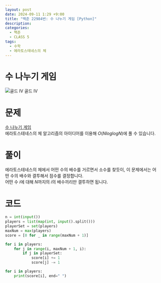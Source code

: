 ```yaml
---
layout: post
date: 2024-09-11 1:29 +9:00
title: "백준 22984번: 수 나누기 게임 [Python]"
description:
categories:
  - 백준
  - CLASS 5
tags:
  - 수학
  - 에라토스테네스의 체
---
```


# 수 나누기 게임
<div class="difficulty">
  <img class="solvedac-tier" src="https://d2gd6pc034wcta.cloudfront.net/tier/12.svg" alt="골드 IV">
  <span class="gold">골드 IV</span>
</div>

# 문제
[수 나누기 게임](https://www.acmicpc.net/problem/27172) \
에라토스테네스의 체 알고리즘의 아이디어를 이용해 $O(NloglogN)$에 풀 수 있습니다.

# 풀이
에라토스테네스의 체에서 어떤 수의 배수를 거르면서 소수를 찾듯이, 이 문제에서는 어떤 수의 배수와 결투해서 점수를 결정합니다. \
어떤 수 $i$에 대해 $N$까지의 $i$의 배수끼리만 결투하면 됩니다.

# 코드
```py
n = int(input())
players = list(map(int, input().split()))
playerSet = set(players)
maxNum = max(players)
score = [0 for _ in range(maxNum + 1)]

for i in players:
    for j in range(i, maxNum + 1, i):
        if j in playerSet:
            score[i] += 1
            score[j] -= 1

for i in players:
    print(score[i], end=" ")
```